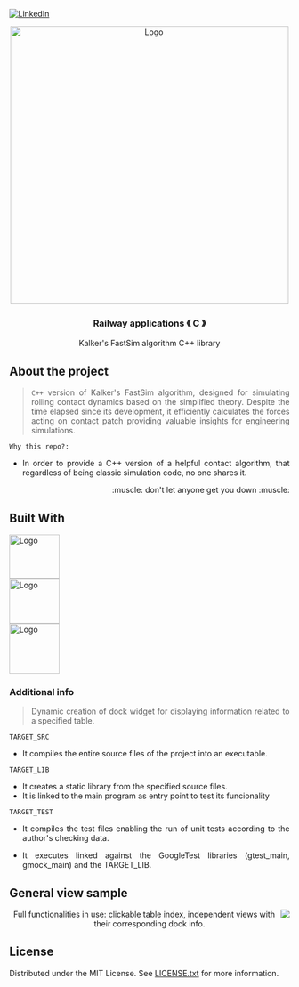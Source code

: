 [![LinkedIn][linkedin-shield]][linkedin-url]

<!-- PROJECT LOGO -->
<div align="center">
  <a align="center">
    <img src="https://github.com/criogenox/D-Technical-Railway-Data-Viewer-from-SQLitedb/assets/53323058/55f51d41-fda0-4161-881c-8144ad315c00.png" alt="Logo" width="500">
  </a>
  <h3 align="center">Railway applications &#x300A; C &#x300B;</h3>
  <p align="center">
    Kalker's FastSim algorithm C++ library
  </p>
</div>

## About the project

<div align="justify">
  <p>
  
> `C++` version of Kalker's FastSim algorithm, designed for simulating rolling contact dynamics based on the simplified theory. Despite the time elapsed since its development, it efficiently calculates the forces acting on contact patch providing valuable insights for engineering simulations.

`Why this repo?:`
- In order to provide a C++ version of a helpful contact algorithm, that regardless of being classic simulation code, no one shares it.
   
   </p>
       <p align="right">
    :muscle: don't let anyone get you down :muscle:
  </p> 
   <div>

## Built With

<div style="display: flex; flex-direction: column; align=center">
    <img class="img"src="https://github.com/criogenox/B_ECC-Cpp-version_plot-capabilities_noGUI/assets/53323058/1fdf2d22-fb04-45aa-9db0-8bd973942914.png" alt="Logo" width="90" height="80"/>
    <img class="img"src="https://github.com/criogenox/B_ECC-Cpp-version_plot-capabilities_noGUI/assets/53323058/6870b0b2-403c-49da-b745-5714b08f4a73.png" alt="Logo" width="90" height="80"/>
    <img class="img"src="https://github.com/criogenox/B_ECC-Cpp-version_plot-capabilities_noGUI/assets/53323058/7f7c66db-97e3-49a1-92d9-df41500b54ae.png" alt="Logo" width="90" height="90"/>
</div>

### Additional info

<div align="justify">
  <p>

> Dynamic creation of dock widget for displaying information related to a specified table.

`TARGET_SRC`
- It compiles the entire source files of the project into an executable.

`TARGET_LIB`
- It creates a static library from the specified source files.
- It is linked to the main program as entry point to test its funcionality

`TARGET_TEST`
- It compiles the test files enabling the run of unit tests according to the author's checking data.
- It executes linked against the GoogleTest libraries (gtest_main, gmock_main) and the TARGET_LIB.

   </p>
   <div>

##  General view sample

<div align="justify"> 
  <!-- <img align="right" src="https://user-images.githubusercontent.com/53323058/230650942-4c2e0ad4-2d52-46fe-aa67-8860c642e5f6.png" width="500"> -->
<img align="right" src="https://github.com/criogenox/D-Technical-Railway-Data-Viewer-from-SQLitedb/assets/53323058/8f6aca0c-716b-4f33-9a34-3e455d366d25.png">
   </p>
       <p align="center">
Full functionalities in use:  clickable table index, independent views with their corresponding dock info.
  </p> 
</div>

<!-- LICENSE -->
## License

Distributed under the MIT License. See [LICENSE.txt][license-url] for more information.

<!-- MARKDOWN LINKS & IMAGES -->
<!-- https://www.markdownguide.org/basic-syntax/#reference-style-links -->
[linkedin-shield]: https://user-images.githubusercontent.com/53323058/230575198-fa1acbf4-8f82-4d8e-b245-3979276bc240.png
[linkedin-url]: https://www.linkedin.com/in/criogenox/
[qtdarktheme-url]: https://github.com/keshav-sahu7/qt-dark-theme
[license-url]: https://github.com/criogenox/D-Technical-Railway-Data-Viewer-from-SQLitedb/tree/main?tab=MIT-1-ov-file
